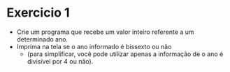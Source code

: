 # Exercicio 1

+ Crie um programa que recebe um valor inteiro referente a um determinado ano. 
+ Imprima na tela se o ano informado é bissexto ou não 
    + (para simplificar, você pode utilizar apenas a informação de o ano é divisível por 4 ou não).
